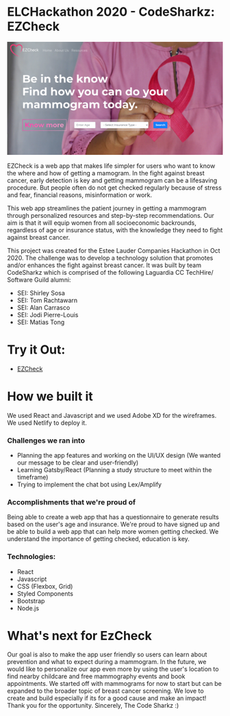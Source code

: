 # ELCHackathon 2020 - CodeSharkz: EZCheck 
![EZCheck Landing Page](/team-project/public/ezcheck.png)<br/>

EZCheck is a web app that makes life simpler for users who want to know the where and how of getting a mamogram. In the fight against breast cancer, early detection is key and getting mammogram can be a lifesaving procedure. But people often do not get checked regularly because of stress and fear, financial reasons, misinformation or work.

This web app streamlines the patient journey in getting a mammogram through personalized resources and step-by-step recommendations. Our aim is that it will equip women from all socioeconomic backrounds, regardless of age or insurance status, with the knowledge they need to fight against breast cancer.

This project was created for the Estee Lauder Companies Hackathon in Oct 2020. The challenge was to develop a technology solution that promotes and/or enhances the fight against breast cancer. It was built by team CodeSharkz which is comprised of the following Laguardia CC TechHire/ Software Guild alumni:

* SEI: Shirley Sosa
* SEI: Tom Rachtawarn
* SEI: Alan Carrasco
* SEI: Jodi Pierre-Louis 
* SEI: Matias Tong

# Try it Out:
* [EZCheck](https://sharp-wiles-a65094.netlify.app)

# How we built it
We used React and Javascript and we used Adobe XD for the wireframes. We used Netlify to deploy it.

### Challenges we ran into
* Planning the app features and working on the UI/UX design (We wanted our message to be clear and user-friendly)
* Learning Gatsby/React (Planning a study structure to meet within the timeframe)
* Trying to implement the chat bot using Lex/Amplify

### Accomplishments that we're proud of
Being able to create a web app that has a questionnaire to generate results based on the user's age and insurance. We're proud to have signed up and be able to build a web app that can help more women getting checked. We understand the importance of getting checked, education is key.

### Technologies:
* React
* Javascript
* CSS (Flexbox, Grid)
* Styled Components 
* Bootstrap
* Node.js

# What's next for EzCheck
Our goal is also to make the app user friendly so users can learn about prevention and what to expect during a mammogram. In the future, we would like to personalize our app even more by using the user's location to find nearby childcare and free mammography events and book appointments. We started off with mammograms for now to start but can be expanded to the broader topic of breast cancer screening. We love to create and build especially if its for a good cause and make an impact! Thank you for the opportunity. Sincerely, The Code Sharkz :)
